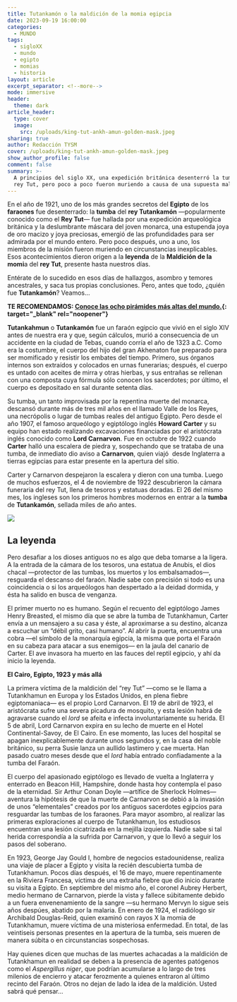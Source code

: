 ```yaml
---
title: Tutankamón o la maldición de la momia egipcia
date: 2023-09-19 16:00:00
categories:
  - MUNDO
tags:
  - sigloXX
  - mundo
  - egipto
  - momias
  - historia
layout: article
excerpt_separator: <!--more-->
mode: immersive
header:
  theme: dark
article_header:
  type: cover
  image:
    src: /uploads/king-tut-ankh-amun-golden-mask.jpeg
sharing: true
author: Redacción TYSM
cover: /uploads/king-tut-ankh-amun-golden-mask.jpeg
show_author_profile: false
comment: false
summary: >-
  A principios del siglo XX, una expedición británica desenterró la tumba del
  rey Tut, pero poco a poco fueron muriendo a causa de una supuesta maldición…
---
```

En el año de 1921, uno de los más grandes secretos del **Egipto** de los **faraones** fue desenterrado: la **tumba** del **rey Tutankamón** —popularmente conocido como el **Rey Tut**— fue hallada por una expedición arqueológica británica y la deslumbrante máscara del joven monarca, una estupenda joya de oro macizo y joya preciosas, emergió de las profundidades para ser admirada por el mundo entero. Pero poco después, uno a uno, los miembros de la misión fueron muriendo en circunstancias inexplicables. Esos acontecimientos dieron origen a la **leyenda** de la **Maldición de la momi**a del **rey Tut**, presente hasta nuestros días.

Entérate de lo sucedido en esos días de hallazgos, asombro y temores ancestrales, y saca tus propias conclusiones. Pero, antes que todo, ¿quién fue&nbsp;**Tutankamón**? Veamos…

**TE RECOMENDAMOS: [Conoce las ocho pirámides más altas del mundo.](https://blog.tonoysumariachi.com/mundo/2022/06/16/piramides-mas-altas-del-mundo.html){: target="_blank" rel="noopener"}**

**Tutankahmun** o **Tutankamón** fue un faraón egipcio que vivió en el siglo XIV antes de nuestra era y que, según cálculos, murió a consecuencia de un accidente en la ciudad de Tebas, cuando corría el año de 1323 a.C. Como era la costumbre, el cuerpo del hijo del gran Akhenaton fue preparado para ser momificado y resistir los embates del tiempo. Primero, sus órganos internos son extraídos y colocados en urnas funerarias; después, el cuerpo es untado con aceites de mirra y otras hierbas, y sus entrañas se rellenan con una composta cuya fórmula sólo conocen los sacerdotes; por último, el cuerpo es depositado en sal durante setenta días.

Su tumba, un tanto improvisada por la repentina muerte del monarca, descansó durante más de tres mil años en el llamado Valle de los Reyes, una necrópolis o lugar de tumbas reales del antiguo Egipto. Pero desde el año 1907, el famoso arqueólogo y egiptólogo inglés **Howard Carter** y su equipo han estado realizando excavaciones financiadas por el aristócrata inglés conocido como **Lord Carnarvon**. Fue en octubre de 1922 cuando **Carter** halló una escalera de piedra y, sospechando que se trataba de una tumba, de inmediato dio aviso a **Carnarvon**, quien viajó&nbsp; desde Inglaterra a tierras egipcias para estar presente en la apertura del sitio.

Carter y Carnarvon despejaron la escalera y dieron con una tumba. Luego de muchos esfuerzos, el 4 de noviembre de 1922 descubrieron la cámara funeraria del rey Tut, llena de tesoros y estatuas doradas. El 26 del mismo mes, los ingleses son los primeros hombres modernos en entrar a la **tumba** de **Tutankamón**, sellada miles de año antes.

![](https://upload.wikimedia.org/wikipedia/commons/c/c9/Tuts_Tomb_Opened.JPG)

## La leyenda

Pero desafiar a los dioses antiguos no es algo que deba tomarse a la ligera. A la entrada de la cámara de los tesoros, una estatua de Anubis, el dios chacal —protector de las tumbas, los muertos y los embalsamados—, resguarda el descanso del faraón. Nadie sabe con precisión si todo es una coincidencia o si los arqueólogos han despertado a la deidad dormida, y ésta ha salido en busca de venganza.

El primer muerto no es humano. Según el recuento del egiptólogo James Henry Breasted, el mismo día que se abre la tumba de Tutankhamun, Carter envía a un mensajero a su casa y éste, al aproximarse a su destino, alcanza a escuchar un “débil grito, casi humano”. Al abrir la puerta, encuentra una cobra —el símbolo de la monarquía egipcia, la misma que porta el Faraón en su cabeza para atacar a sus enemigos— en la jaula del canario de Carter. El ave invasora ha muerto en las fauces del reptil egipcio, y ahí da inicio la leyenda.

**El Cairo, Egipto, 1923 y más allá**

La primera víctima de la maldición del “rey Tut” —como se le llama a Tutankhamun en Europa y los Estados Unidos, en plena fiebre egiptomaniaca— es el propio Lord Carnarvon. El 19 de abril de 1923, el aristócrata sufre una severa picadura de mosquito, y esta lesión habrá de agravarse cuando el *lord* se afeita e infecta involuntariamente su herida. El 5 de abril, Lord Carnarvon expira en su lecho de muerte en el Hotel Continental-Savoy, de El Cairo. En ese momento, las luces del hospital se apagan inexplicablemente durante unos segundos y, en la casa del noble británico, su perra Susie lanza un aullido lastimero y cae muerta. Han pasado cuatro meses desde que el *lord* había entrado confiadamente a la tumba del Faraón.

El cuerpo del apasionado egiptólogo es llevado de vuelta a Inglaterra y enterrado en Beacon Hill, Hampshire, donde hasta hoy contempla el paso de la eternidad. Sir Arthur Conan Doyle —artífice de Sherlock Holmes— aventura la hipótesis de que la muerte de Carnarvon se debió a la invasión de unos “elementales” creados por los antiguos sacerdotes egipcios para resguardar las tumbas de los faraones. Para mayor asombro, al realizar las primeras exploraciones al cuerpo de Tutankhamun, los estudiosos encuentran una lesión cicatrizada en la mejilla izquierda. Nadie sabe si tal herida correspondía a la sufrida por Carnarvon, y que lo llevó a seguir los pasos del soberano.

En 1923, George Jay Gould I, hombre de negocios estadounidense, realiza una viaje de placer a Egipto y visita la recién descubierta tumba de Tutankhamun. Pocos días después, el 16 de mayo, muere repentinamente en la Riviera Francesa, víctima de una extraña fiebre que dio inicio durante su visita a Egipto. En septiembre del mismo año, el coronel Aubrey Herbert, medio hermano de Carnarvon, pierde la vista y fallece súbitamente debido a un fuera envenenamiento de la sangre —su hermano Mervyn lo sigue seis años despúes, abatido por la malaria. En enero de 1924, el radiólogo sir Archibald Douglas-Reid, quien examinó con rayos X la momia de Tutankhamun, muere víctima de una misteriosa enfermedad. En total, de las veintiseis personas presentes en la apertura de la tumba, seis mueren de manera súbita o en circunstancias sospechosas.

Hay quienes dicen que muchas de las muertes achacadas a la maldición de Tutankhamun en realidad se deben a la presencia de agentes patógenos como el *Aspergillus niger*, que podrían acumularse a lo largo de tres milenios de encierro y atacar ferozmente a quienes entraron al último recinto del Faraón. Otros no dejan de lado la idea de la maldición. Usted sabrá qué pensar…